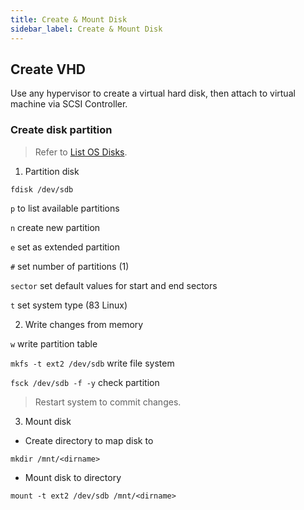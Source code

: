 ```yaml
---
title: Create & Mount Disk
sidebar_label: Create & Mount Disk
---
```


## Create VHD

Use any hypervisor to create a virtual hard disk, then attach to virtual\
machine via SCSI Controller.

### Create disk partition

> Refer to [List OS Disks](../../devops/linux.md#list-os-disks).

1. Partition disk

`fdisk /dev/sdb`

`p` to list available partitions

`n` create new partition

`e` set as extended partition

`#` set number of partitions (1)

`sector` set default values for start and end sectors

`t` set system type (83 Linux)

2. Write changes from memory

`w` write partition table

`mkfs -t ext2 /dev/sdb` write file system

`fsck /dev/sdb -f -y` check partition

> Restart system to commit changes.

3. Mount disk

- Create directory to map disk to

`mkdir /mnt/<dirname>`

- Mount disk to directory

`mount -t ext2 /dev/sdb /mnt/<dirname>`
